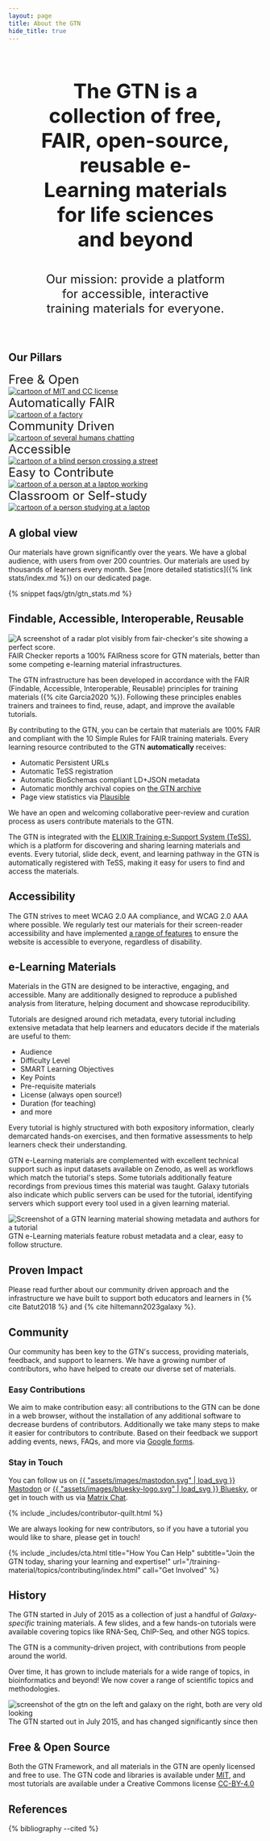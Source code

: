 ```yaml
---
layout: page
title: About the GTN
hide_title: true
---
```


<div id='hero'>
  <p id="hero-headline">
  The GTN is a collection of free, FAIR, open-source, reusable e-Learning materials for life sciences and beyond
  </p>
  <p id="hero-subtitle">
  Our mission: provide a platform for accessible, interactive training materials for everyone.
  </p>
</div>

<h2>Our Pillars</h2>

<div class="row" id="button-row">
<div class="col-md-2">
<div>Free & Open</div>
<a href="#free--open-source">
<img src="{% link assets/images/undraw_open_source.svg %}" alt="cartoon of MIT and CC license">
</a>
</div>
<div class="col-md-2">
<div>Automatically FAIR</div>
<a href="#findable-accessible-interoperable-reusable">
<img src="{% link assets/images/undraw_automation.svg %}" alt="cartoon of a factory">
</a>
</div>
<div class="col-md-2">
<div>Community Driven</div>
<a href="#community">
<img src="{% link assets/images/undraw_community.svg %}" alt="cartoon of several humans chatting">
</a>
</div>
<div class="col-md-2">
<div>Accessible</div>
<a href="#accessibility">
<img src="{% link assets/images/undraw_accessible.svg %}" alt="cartoon of a blind person crossing a street">
</a>
</div>
<div class="col-md-2">
<div>Easy to Contribute</div>
<a href="#easy-contributions">
<img src="{% link assets/images/undraw_developer.svg %}" alt="cartoon of a person at a laptop working">
</a>
</div>
<div class="col-md-2">
<div>Classroom or Self-study</div>
<a href="#e-learning-materials">
<img src="{% link assets/images/undraw_online_learning.svg %}" alt="cartoon of a person studying at a laptop">
</a>
</div>
</div>

## A global view

Our materials have grown significantly over the years. We have a global audience, with users from over 200 countries. Our materials are used by thousands of learners every month. See [more detailed statistics]({% link stats/index.md %}) on our dedicated page.

<div markdown=0>
{% snippet faqs/gtn/gtn_stats.md %}
</div>

## Findable, Accessible, Interoperable, Reusable

<div class="row">
<div class="col-md-4">
<figure>
  <img alt="A screenshot of a radar plot visibly from fair-checker's site showing a perfect score." src="{% link news/images/FAIR-Checker-us.png %}">
  <figcaption>FAIR Checker reports a 100% FAIRness score for GTN materials, better than some competing e-learning material infrastructures.</figcaption>
</figure>
</div>
<div class="col-md-8" markdown=1>

The GTN infrastructure has been developed in accordance with the FAIR (Findable, Accessible, Interoperable, Reusable) principles for training materials ({% cite Garcia2020 %}). Following these principles enables trainers and trainees to find, reuse, adapt, and improve the available tutorials.

By contributing to the GTN, you can be certain that materials are 100% FAIR and compliant with the 10 Simple Rules for FAIR training materials. Every learning resource contributed to the GTN **automatically** receives:

- Automatic Persistent URLs
- Automatic TeSS registration
- Automatic BioSchemas compliant LD+JSON metadata
- Automatic monthly archival copies on [the GTN archive](https://training.galaxyproject.org/archive/)
- Page view statistics via [Plausible](https://plausible.galaxyproject.eu/training.galaxyproject.org)

We have an open and welcoming collaborative peer-review and curation process as users contribute materials to the GTN.

The GTN is integrated with the [ELIXIR Training e-Support System (TeSS)](https://tess.elixir-europe.org/), which is a platform for discovering and sharing learning materials and events. Every tutorial, slide deck, event, and learning pathway in the GTN is automatically registered with TeSS, making it easy for users to find and access the materials.

</div>
</div>

## Accessibility

The GTN strives to meet WCAG 2.0 AA compliance, and WCAG 2.0 AAA where possible. We regularly test our materials for their screen-reader accessibility and have implemented <a href="{% link accessibility.md %}">a range of features</a> to ensure the website is accessible to everyone, regardless of disability.

## e-Learning Materials

<div class="row">
<div class="col-md-8" markdown=1>

Materials in the GTN are designed to be interactive, engaging, and accessible. Many are additionally designed to reproduce a published analysis from literature, helping document and showcase reproducibility.

Tutorials are designed around rich metadata, every tutorial including extensive metadata that help learners and educators decide if the materials are useful to them:

- Audience
- Difficulty Level
- SMART Learning Objectives
- Key Points
- Pre-requisite materials
- License (always open source!)
- Duration (for teaching)
- and more

Every tutorial is highly structured with both expository information, clearly demarcated hands-on exercises, and then formative assessments to help learners check their understanding.

GTN e-Learning materials are complemented with excellent technical support such as input datasets available on Zenodo, as well as workflows which match the tutorial's steps. Some tutorials additionally feature recordings from previous times this material was taught. Galaxy tutorials also indicate which public servers can be used for the tutorial, identifying servers which support every tool used in a given learning material.

</div>
<div class="col-md-4">
<figure>
  <img alt="Screenshot of a GTN learning material showing metadata and authors for a tutorial" src="{% link assets/images/tutorial-overview.png %}">
  <figcaption>GTN e-Learning materials feature robust metadata and a clear, easy to follow structure.</figcaption>
</figure>
</div>
</div>

## Proven Impact

Please read further about our community driven approach and the infrastructure we have built to support both educators and learners in {% cite Batut2018 %} and {% cite hiltemann2023galaxy %}.

## Community

Our community has been key to the GTN's success, providing materials, feedback, and support to learners. We have a growing number of contributors, who have helped to create our diverse set of materials.

### Easy Contributions

We aim to make contribution easy: all contributions to the GTN can be done in a web browser, without the installation of any additional software to decrease burdens of contributors. Additionally we take many steps to make it easier for contributors to contribute. Based on their feedback we support adding events, news, FAQs, and more via <a href="{{ site.baseurl }}/news/2024/07/17/google-forms.html">Google forms</a>.

### Stay in Touch

You can follow us on <a rel="me" href="https://mstdn.science/@gtn"><span style="fill: var(--hyperlink);">{{ "assets/images/mastodon.svg" | load_svg }}</span> Mastodon</a> or <a rel="me" href="https://bsky.app/profile/galaxytraining.bsky.social"><span style="fill: var(--hyperlink);">{{ "assets/images/bluesky-logo.svg" | load_svg }}</span> Bluesky</a>, or get in touch with us via <a rel="me" href="https://matrix.to/#/%23Galaxy-Training-Network_Lobby%3Agitter.im">Matrix Chat</a>.

{% include _includes/contributor-quilt.html %} 

We are always looking for new contributors, so if you have a tutorial you would like to share, please get in touch!

{% include _includes/cta.html title="How You Can Help" subtitle="Join the GTN today, sharing your learning and expertise!" url="/training-material/topics/contributing/index.html" call="Get Involved" %}


## History

<div class="row">
<div class="col-md-8" markdown=1>

The GTN started in July of 2015 as a collection of just a handful of <i>Galaxy-specific</i> training materials. A few slides, and a few hands-on tutorials were available covering topics like RNA-Seq, ChIP-Seq, and other NGS topics.

The GTN is a community-driven project, with contributions from people around the world.

Over time, it has grown to include materials for a wide range of topics, in bioinformatics and beyond! We now cover a range of scientific topics and methodologies.

</div>

<div class="col-md-4">
<figure>
  <img alt="screenshot of the gtn on the left and galaxy on the right, both are very old looking" src="{% link shared/images/interactive_training-old.png %}">
  <figcaption>The GTN started out in July 2015, and has changed significantly since then</figcaption>
</figure>
</div>
</div>


## Free & Open Source

Both the GTN Framework, and all materials in the GTN are openly licensed and free to use. The GTN code and libraries is available under [MIT](https://github.com/galaxyproject/training-material/blob/main/LICENSE.md), and most tutorials are available under a Creative Commons license [CC-BY-4.0](https://spdx.org/licenses/CC-BY-4.0")


<style>
#hero {
    border: 2px solid var(--border-light);
    margin: 1rem;
    padding: 1rem 3rem;
    text-align: center;
    border-radius: 25px;
}
#hero-headline {
    font-size: 2.5rem;
    font-weight: bold;
}
#hero-subtitle {
    font-size: 1.5rem;
}
.main-content {
    font-size: 1.25;
}
figure {
margin: 0;
}
.tutorial_tag {
  margin-inline-end: 0.2rem;
}

#button-row div.col-md-2 div {
    font-size: 1.5rem;
}
#button-row a {
    display: block;
    border: none;
}
#button-row a:hover {
    border: 1px solid var(--hyperlink);
}
</style>

## References

{% bibliography --cited %}

